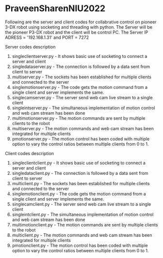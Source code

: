 # PraveenSharenNIU2022
Following are the server and client codes for collabrative control on pioneer 3-DX robot using socketing and threading with python.
The Server will be the pioneer P3-DX robot and the client will be control PC.
The Server IP ADRESS = '192.168.1.31' and PORT = 7272


Server codes description
1. singleclientserver.py - It shows basic use of socketing to connect a server and client
2. singledataserver.py - The connection is followed by a data sent from client to server 
3. multiserver.py - The sockets has been established for multiple clients and connected to the server
4. singlemotionserver.py - The code gets the motion command from a single client and server implements the same.
5. singlecamserver.py - The server send web cam live stream to a single client
6. singleintserver.py - The simultaneous implementation of motion control and web cam stream has been done
6. multimotionserver.py - The motion commands are sent by multiple clients to the robot 
7. multiserver.py - The motion commands and web cam stream has been integrated for multiple clients
8. pmotionserver.py - The motion control has been coded with multiple option to vary the control ratios between multiple clients from 0 to 1.

Client codes description 

1. singleclientclient.py - It shows basic use of socketing to connect a server and client
2. singledataclient.py - The connection is followed by a data sent from client to server 
3. multiclient.py - The sockets has been established for multiple clients and connected to the server
4. singlemotionclient.py - The code gets the motion command from a single client and server implements the same.
5. singlecamclient.py - The server send web cam live stream to a single client
6. singleintclient.py - The simultaneous implementation of motion control and web cam stream has been done
6. multimotionclient.py - The motion commands are sent by multiple clients to the robot 
7. multiclient.py - The motion commands and web cam stream has been integrated for multiple clients
8. pmotionclient.py - The motion control has been coded with multiple option to vary the control ratios between multiple clients from 0 to 1.
